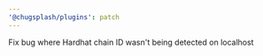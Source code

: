 ```yaml
---
'@chugsplash/plugins': patch
---
```


Fix bug where Hardhat chain ID wasn't being detected on localhost
